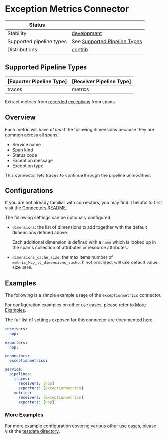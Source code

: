 # Exception Metrics Connector

| Status                   |               |
| ------------------------ |---------------|
| Stability                | [development] |
| Supported pipeline types | See [Supported Pipeline Types](#supported-pipeline-types)  |
| Distributions            | [contrib]     |

## Supported Pipeline Types

| [Exporter Pipeline Type] | [Receiver Pipeline Type] |
| ------------------------ | ------------------------ |
| traces                   | metrics                  |

Extract metrics from [recorded exceptions](https://opentelemetry.io/docs/reference/specification/trace/semantic_conventions/exceptions/) from spans.

## Overview

Each metric will have _at least_ the following dimensions because they are common across all spans:
- Service name
- Span kind
- Status code
- Exception message
- Exception type

This connector lets traces to continue through the pipeline unmodified.

## Configurations

If you are not already familiar with connectors, you may find it helpful to first visit the [Connectors README].

The following settings can be optionally configured:
- `dimensions`: the list of dimensions to add together with the default dimensions defined above.
  
  Each additional dimension is defined with a `name` which is looked up in the span's collection of attributes or resource attributes.

- `dimensions_cache_size`: the max items number of `metric_key_to_dimensions_cache`. If not provided, will use default value size `1000`.

## Examples

The following is a simple example usage of the `exceptionmetrics` connector.

For configuration examples on other use cases, please refer to [More Examples](#more-examples).

The full list of settings exposed for this connector are documented [here](../../connector/exceptionmetrics/config.go).


```yaml
receivers:
  nop:

exporters:
  nop:

connectors:
  exceptionmetrics:

service:
  pipelines:
    traces:
      receivers: [nop]
      exporters: [exceptionmetrics]
    metrics:
      receivers: [exceptionmetrics]
      exporters: [nop]
```

### More Examples

For more example configuration covering various other use cases, please visit the [testdata directory](../../connector/exceptionmetricsconnector/testdata).

[development]: https://github.com/open-telemetry/opentelemetry-collector#development
[contrib]:https://github.com/open-telemetry/opentelemetry-collector-releases/tree/main/distributions/otelcol-contrib
[Connectors README]:https://github.com/open-telemetry/opentelemetry-collector/blob/main/connector/README.md